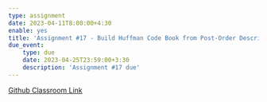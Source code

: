 ```yaml
---
type: assignment
date: 2023-04-11T8:00:00+4:30
enable: yes
title: 'Assignment #17 - Build Huffman Code Book from Post-Order Description.'
due_event: 
    type: due
    date: 2023-04-25T23:59:00+3:30
    description: 'Assignment #17 due'
---
```


[Github Classroom Link](https://classroom.github.com/a/FBobb0T3)
